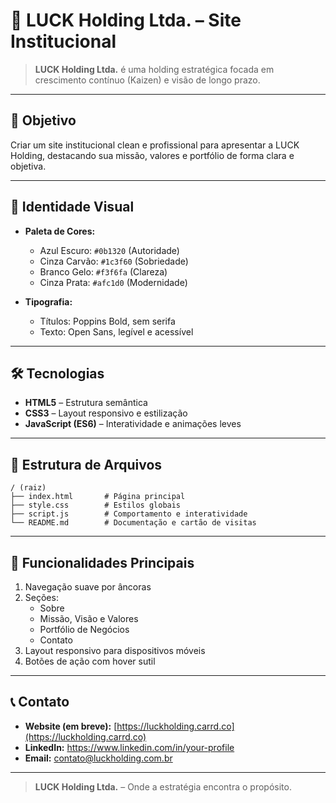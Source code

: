 # 🚀 LUCK Holding Ltda. – Site Institucional

> **LUCK Holding Ltda.** é uma holding estratégica focada em crescimento contínuo (Kaizen) e visão de longo prazo.

---

## 🎯 Objetivo
Criar um site institucional clean e profissional para apresentar a LUCK Holding, destacando sua missão, valores e portfólio de forma clara e objetiva.

---

## 🎨 Identidade Visual
- **Paleta de Cores:**
  - Azul Escuro: `#0b1320` (Autoridade)
  - Cinza Carvão: `#1c3f60` (Sobriedade)
  - Branco Gelo: `#f3f6fa` (Clareza)
  - Cinza Prata: `#afc1d0` (Modernidade)

- **Tipografia:**
  - Títulos: Poppins Bold, sem serifa
  - Texto: Open Sans, legível e acessível

---

## 🛠️ Tecnologias
- **HTML5** – Estrutura semântica
- **CSS3** – Layout responsivo e estilização
- **JavaScript (ES6)** – Interatividade e animações leves

---

## 📁 Estrutura de Arquivos
```
/ (raiz)
├── index.html       # Página principal  
├── style.css        # Estilos globais  
├── script.js        # Comportamento e interatividade  
└── README.md        # Documentação e cartão de visitas  
```

---

## 🚀 Funcionalidades Principais
1. Navegação suave por âncoras
2. Seções:  
   - Sobre  
   - Missão, Visão e Valores  
   - Portfólio de Negócios  
   - Contato  
3. Layout responsivo para dispositivos móveis
4. Botões de ação com hover sutil

---

## 📞 Contato
- **Website (em breve):** [https://luckholding.carrd.co](https://luckholding.carrd.co)
- **LinkedIn:** https://www.linkedin.com/in/your-profile
- **Email:** contato@luckholding.com.br

---

> **LUCK Holding Ltda.** – Onde a estratégia encontra o propósito.  
